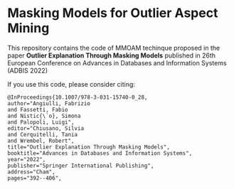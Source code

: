 # Masking Models for Outlier Aspect Mining

This repository contains the code of MMOAM techinque proposed in the paper **Outlier Explanation Through Masking Models** published in 26th European Conference on Advances in Databases and Information Systems (ADBIS 2022)


If you use this code, please consider citing:

```
@InProceedings{10.1007/978-3-031-15740-0_28,
author="Angiulli, Fabrizio
and Fassetti, Fabio
and Nistic{\`o}, Simona
and Palopoli, Luigi",
editor="Chiusano, Silvia
and Cerquitelli, Tania
and Wrembel, Robert",
title="Outlier Explanation Through Masking Models",
booktitle="Advances in Databases and Information Systems",
year="2022",
publisher="Springer International Publishing",
address="Cham",
pages="392--406",
```
